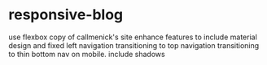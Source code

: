 # responsive-blog

use flexbox
copy of callmenick's site
enhance features to include material design and fixed left navigation transitioning to top navigation transitioning to thin bottom nav on mobile.
include shadows

